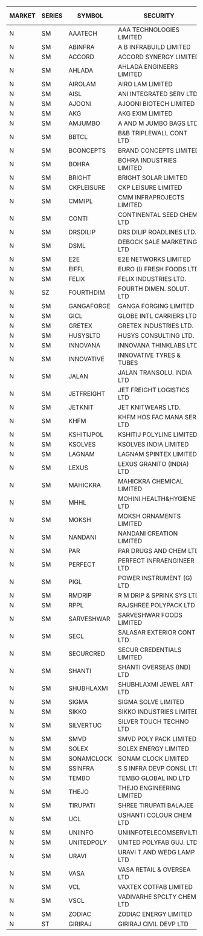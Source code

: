 


| MARKET | SERIES | SYMBOL | SECURITY | PREV CL PR | OPEN PRICE | HIGH PRICE | LOW PRICE | CLOSE PRICE | NET TRDVAL | NET TRDQTY | CORP IND | HI 52 WK | LO 52 WK |
| ----- | ----- | ----- | ----- | ----- | ----- | ----- | ----- | ----- | ----- | ----- | ----- | ----- | ----- |
| N | SM | AAATECH | AAA TECHNOLOGIES LIMITED | 42.25 | 42.25 | 42.25 | 42.25 | 42.25 | 380250.00 | 9000 |  | 48.00 | 42.20 |
| N | SM | ABINFRA | A B INFRABUILD LIMITED | 8.50 | 8.50 | 8.50 | 8.50 | 8.50 | 68000.00 | 8000 |  | 12.50 | 5.00 |
| N | SM | ACCORD | ACCORD SYNERGY LIMITED | 24.20 | 23.00 | 23.00 | 23.00 | 23.00 | 46000.00 | 2000 |  | 27.00 | 10.25 |
| N | SM | AHLADA | AHLADA ENGINEERS LIMITED | 70.00 | 70.85 | 73.50 | 70.00 | 73.50 | 1453100.00 | 20000 |  | 93.40 | 39.00 |
| N | SM | AIROLAM | AIRO LAM LIMITED | 31.00 | 30.15 | 30.15 | 30.10 | 30.10 | 180750.00 | 6000 |  | 31.10 | 14.45 |
| N | SM | AISL | ANI INTEGRATED SERV LTD. | 23.55 | 22.70 | 22.70 | 22.70 | 22.70 | 27240.00 | 1200 |  | 28.55 | 14.30 |
| N | SM | AJOONI | AJOONI BIOTECH LIMITED | 33.45 | 33.05 | 33.05 | 33.00 | 33.00 | 264200.00 | 8000 |  | 36.50 | 6.35 |
| N | SM | AKG | AKG EXIM LIMITED | 84.70 | 84.00 | 84.90 | 84.00 | 84.55 | 2163200.00 | 25600 |  | 85.50 | 32.00 |
| N | SM | AMJUMBO | A AND M JUMBO BAGS LTD | 13.20 | 13.10 | 13.15 | 13.10 | 13.15 | 1788000.00 | 136000 |  | 14.40 | 5.85 |
| N | SM | BBTCL | B&B TRIPLEWALL CONT LTD | 72.00 | 72.50 | 72.50 | 71.95 | 71.95 | 433350.00 | 6000 |  | 72.50 | 27.20 |
| N | SM | BCONCEPTS | BRAND CONCEPTS LIMITED | 28.30 | 28.05 | 28.05 | 28.00 | 28.00 | 168150.00 | 6000 |  | 30.60 | 13.70 |
| N | SM | BOHRA | BOHRA INDUSTRIES LIMITED | 1.85 | 1.90 | 1.90 | 1.90 | 1.90 | 3800.00 | 2000 |  | 2.00 | .35 |
| N | SM | BRIGHT | BRIGHT SOLAR LIMITED | 7.40 | 7.45 | 7.45 | 7.05 | 7.15 | 320850.00 | 45000 |  | 14.75 | 4.70 |
| N | SM | CKPLEISURE | CKP LEISURE LIMITED | 2.90 | 2.80 | 3.00 | 2.80 | 3.00 | 68000.00 | 24000 |  | 6.80 | 2.75 |
| N | SM | CMMIPL | CMM INFRAPROJECTS LIMITED | 4.30 | 4.30 | 4.50 | 4.30 | 4.45 | 39600.00 | 9000 |  | 9.25 | 2.25 |
| N | SM | CONTI | CONTINENTAL SEED CHEM LTD | 8.55 | 8.15 | 8.15 | 8.15 | 8.15 | 27163.95 | 3333 |  | 102.20 | 5.55 |
| N | SM | DRSDILIP | DRS DILIP ROADLINES LTD. | 70.00 | 71.00 | 71.00 | 70.50 | 70.50 | 677600.00 | 9600 |  | 76.00 | 60.00 |
| N | SM | DSML | DEBOCK SALE MARKETING LTD | 7.05 | 6.70 | 6.70 | 6.70 | 6.70 | 80400.00 | 12000 |  | 21.95 | 3.50 |
| N | SM | E2E | E2E NETWORKS LIMITED | 53.65 | 52.00 | 52.00 | 52.00 | 52.00 | 104000.00 | 2000 |  | 61.30 | 13.30 |
| N | SM | EIFFL | EURO (I) FRESH FOODS LTD | 91.00 | 73.00 | 85.00 | 72.80 | 73.90 | 4434880.00 | 57600 |  | 115.60 | 71.00 |
| N | SM | FELIX | FELIX INDUSTRIES LTD. | 35.40 | 35.90 | 35.90 | 35.90 | 35.90 | 143600.00 | 4000 |  | 40.30 | 10.80 |
| N | SZ | FOURTHDIM | FOURTH DIMEN. SOLUT. LTD | 7.90 | 7.55 | 7.55 | 7.55 | 7.55 | 75500.00 | 10000 |  | 13.65 | 5.55 |
| N | SM | GANGAFORGE | GANGA FORGING LIMITED | 28.35 | 28.90 | 28.90 | 28.20 | 28.20 | 456800.00 | 16000 |  | 34.70 | 8.70 |
| N | SM | GICL | GLOBE INTL CARRIERS LTD | 20.80 | 20.00 | 20.00 | 20.00 | 20.00 | 120000.00 | 6000 |  | 23.80 | 14.20 |
| N | SM | GRETEX | GRETEX INDUSTRIES LTD. | 8.45 | 8.40 | 8.40 | 8.40 | 8.40 | 100800.00 | 12000 |  | 8.45 | 5.20 |
| N | SM | HUSYSLTD | HUSYS CONSULTING LTD. | 93.00 | 93.00 | 93.00 | 93.00 | 93.00 | 186000.00 | 2000 |  | 131.85 | 20.50 |
| N | SM | INNOVANA | INNOVANA THINKLABS LTD. | 78.00 | 80.00 | 80.00 | 80.00 | 80.00 | 80000.00 | 1000 |  | 125.00 | 70.25 |
| N | SM | INNOVATIVE | INNOVATIVE TYRES & TUBES | 9.20 | 9.30 | 9.45 | 9.00 | 9.25 | 659700.00 | 72000 |  | 12.15 | 5.40 |
| N | SM | JALAN | JALAN TRANSOLU. INDIA LTD | 3.10 | 3.10 | 3.10 | 3.05 | 3.05 | 18450.00 | 6000 |  | 6.65 | 2.75 |
| N | SM | JETFREIGHT | JET FREIGHT LOGISTICS LTD | 16.25 | 16.75 | 17.05 | 16.75 | 17.05 | 135200.00 | 8000 |  | 17.05 | 11.90 |
| N | SM | JETKNIT | JET KNITWEARS LTD. | 24.85 | 25.00 | 25.00 | 23.65 | 23.65 | 110475.00 | 4500 |  | 29.15 | 19.00 |
| N | SM | KHFM | KHFM HOS FAC MANA SER LTD | 26.50 | 27.90 | 27.90 | 27.90 | 27.90 | 83700.00 | 3000 |  | 36.40 | 22.20 |
| N | SM | KSHITIJPOL | KSHITIJ POLYLINE LIMITED | 25.70 | 25.00 | 25.95 | 25.00 | 25.80 | 909800.00 | 36000 |  | 30.00 | 19.20 |
| N | SM | KSOLVES | KSOLVES INDIA LIMITED | 570.00 | 541.50 | 541.50 | 541.50 | 541.50 | 324900.00 | 600 |  | 661.50 | 102.05 |
| N | SM | LAGNAM | LAGNAM SPINTEX LIMITED | 16.30 | 17.10 | 17.10 | 16.00 | 17.05 | 910950.00 | 54000 |  | 17.10 | 6.60 |
| N | SM | LEXUS | LEXUS GRANITO (INDIA) LTD | 22.00 | 21.50 | 21.50 | 21.00 | 21.00 | 127500.00 | 6000 |  | 22.50 | 4.55 |
| N | SM | MAHICKRA | MAHICKRA CHEMICAL LIMITED | 79.10 | 79.20 | 79.75 | 79.10 | 79.10 | 357075.00 | 4500 |  | 92.90 | 70.00 |
| N | SM | MHHL | MOHINI HEALTH&HYGIENE LTD | 22.00 | 21.50 | 21.50 | 21.50 | 21.50 | 64500.00 | 3000 |  | 23.60 | 11.35 |
| N | SM | MOKSH | MOKSH ORNAMENTS LIMITED | 29.50 | 29.00 | 29.00 | 29.00 | 29.00 | 174000.00 | 6000 |  | 36.25 | 21.00 |
| N | SM | NANDANI | NANDANI CREATION LIMITED | 13.65 | 13.65 | 14.30 | 13.65 | 14.30 | 419250.00 | 30000 |  | 14.30 | 7.00 |
| N | SM | PAR | PAR DRUGS AND CHEM LTD | 70.00 | 66.60 | 66.75 | 66.60 | 66.70 | 533300.00 | 8000 |  | 74.80 | 26.20 |
| N | SM | PERFECT | PERFECT INFRAENGINEER LTD | 11.35 | 11.25 | 11.25 | 11.25 | 11.25 | 67500.00 | 6000 |  | 13.80 | 10.45 |
| N | SM | PIGL | POWER INSTRUMENT (G) LTD | 12.95 | 13.50 | 13.50 | 13.50 | 13.50 | 108000.00 | 8000 |  | 13.50 | 8.40 |
| N | SM | RMDRIP | R M DRIP & SPRINK SYS LTD | 30.65 | 27.70 | 30.45 | 27.70 | 29.90 | 532100.00 | 18000 |  | 63.00 | 14.65 |
| N | SM | RPPL | RAJSHREE POLYPACK LTD | 119.00 | 117.00 | 117.00 | 117.00 | 117.00 | 234000.00 | 2000 |  | 120.95 | 47.75 |
| N | SM | SARVESHWAR | SARVESHWAR FOODS LIMITED | 13.20 | 13.50 | 13.85 | 12.65 | 12.80 | 334960.00 | 25600 |  | 17.30 | 8.45 |
| N | SM | SECL | SALASAR EXTERIOR CONT LTD | 17.75 | 16.90 | 16.90 | 16.90 | 16.90 | 50700.00 | 3000 |  | 49.00 | 16.90 |
| N | SM | SECURCRED | SECUR CREDENTIALS LIMITED | 14.55 | 14.50 | 14.50 | 13.85 | 13.85 | 33630.00 | 2400 |  | 33.75 | 12.15 |
| N | SM | SHANTI | SHANTI OVERSEAS (IND) LTD | 20.80 | 20.75 | 20.75 | 20.50 | 20.50 | 278775.00 | 13500 |  | 24.15 | 14.00 |
| N | SM | SHUBHLAXMI | SHUBHLAXMI JEWEL ART LTD | 18.00 | 17.10 | 17.10 | 17.10 | 17.10 | 17100.00 | 1000 |  | 52.15 | 12.05 |
| N | SM | SIGMA | SIGMA SOLVE LIMITED | 43.25 | 42.50 | 42.50 | 42.50 | 42.50 | 127500.00 | 3000 |  | 53.90 | 42.00 |
| N | SM | SIKKO | SIKKO INDUSTRIES LIMITED | 27.10 | 27.30 | 27.50 | 27.10 | 27.50 | 327600.00 | 12000 |  | 33.80 | 18.00 |
| N | SM | SILVERTUC | SILVER TOUCH TECHNO LTD | 93.00 | 93.50 | 93.50 | 93.00 | 93.00 | 560500.00 | 6000 |  | 123.95 | 81.00 |
| N | SM | SMVD | SMVD POLY PACK LIMITED | 9.45 | 9.00 | 9.00 | 9.00 | 9.00 | 54000.00 | 6000 |  | 12.00 | 6.45 |
| N | SM | SOLEX | SOLEX ENERGY LIMITED | 33.00 | 33.00 | 33.00 | 33.00 | 33.00 | 66000.00 | 2000 |  | 38.00 | 19.20 |
| N | SM | SONAMCLOCK | SONAM CLOCK LIMITED | 58.50 | 61.00 | 61.70 | 61.00 | 61.70 | 368100.00 | 6000 |  | 63.25 | 30.80 |
| N | SM | SSINFRA | S S INFRA DEVP CONSL LTD | 7.90 | 7.55 | 7.60 | 7.55 | 7.60 | 340050.00 | 45000 |  | 14.45 | 5.65 |
| N | SM | TEMBO | TEMBO GLOBAL IND LTD | 202.50 | 197.00 | 197.15 | 181.00 | 187.15 | 13174900.00 | 70000 |  | 210.00 | 115.00 |
| N | SM | THEJO | THEJO ENGINEERING LIMITED | 1141.20 | 1122.20 | 1150.00 | 1105.00 | 1132.90 | 1586065.00 | 1400 |  | 1468.50 | 350.55 |
| N | SM | TIRUPATI | SHREE TIRUPATI BALAJEE | 70.00 | 70.10 | 70.10 | 66.50 | 66.50 | 808800.00 | 12000 |  | 72.25 | 22.40 |
| N | SM | UCL | USHANTI COLOUR CHEM LTD | 32.15 | 28.65 | 28.65 | 28.60 | 28.60 | 114500.00 | 4000 |  | 39.40 | 20.50 |
| N | SM | UNIINFO | UNIINFOTELECOMSERVILTD | 23.80 | 23.05 | 23.05 | 22.65 | 22.65 | 137400.00 | 6000 |  | 32.15 | 7.85 |
| N | SM | UNITEDPOLY | UNITED POLYFAB GUJ. LTD. | 44.00 | 46.00 | 46.00 | 46.00 | 46.00 | 138000.00 | 3000 |  | 46.00 | 5.95 |
| N | SM | URAVI | URAVI T AND WEDG LAMP LTD | 141.95 | 135.00 | 135.00 | 135.00 | 135.00 | 162000.00 | 1200 |  | 141.95 | 95.00 |
| N | SM | VASA | VASA RETAIL & OVERSEA LTD | 5.90 | 6.15 | 6.15 | 6.15 | 6.15 | 73800.00 | 12000 |  | 9.50 | 5.00 |
| N | SM | VCL | VAXTEX COTFAB LIMITED | 21.45 | 22.95 | 23.00 | 22.95 | 23.00 | 275700.00 | 12000 |  | 27.35 | 15.20 |
| N | SM | VSCL | VADIVARHE SPCLTY CHEM LTD | 17.70 | 17.00 | 17.00 | 17.00 | 17.00 | 102000.00 | 6000 |  | 19.55 | 5.85 |
| N | SM | ZODIAC | ZODIAC ENERGY LIMITED | 13.95 | 13.60 | 13.60 | 13.60 | 13.60 | 54400.00 | 4000 |  | 23.75 | 11.25 |
| N | ST | GIRIRAJ | GIRIRAJ CIVIL DEVP LTD | 25.90 | 27.15 | 27.15 | 27.15 | 27.15 | 32580.00 | 1200 |  | 167.85 | 22.45 |



